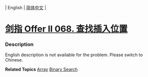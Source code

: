 | English | [简体中文](README.md) |

# [剑指 Offer II 068. 查找插入位置](https://leetcode-cn.com/problems/N6YdxV)
 ### Description
<p>English description is not available for the problem. Please switch to Chinese.</p>

**Related Topics**  [Array](https://leetcode-cn.com/tag/array) [Binary Search](https://leetcode-cn.com/tag/binary-search) 